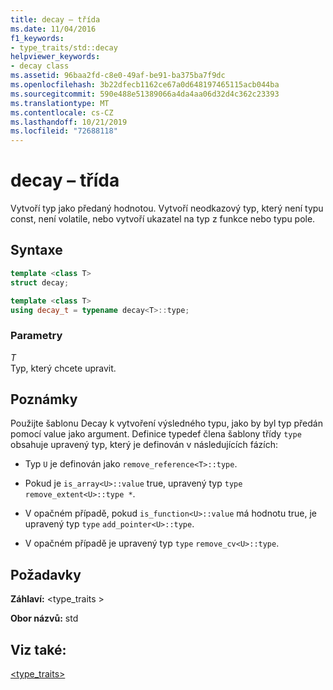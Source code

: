 ```yaml
---
title: decay – třída
ms.date: 11/04/2016
f1_keywords:
- type_traits/std::decay
helpviewer_keywords:
- decay class
ms.assetid: 96baa2fd-c8e0-49af-be91-ba375ba7f9dc
ms.openlocfilehash: 3b22dfecb1162ce67a0d648197465115acb044ba
ms.sourcegitcommit: 590e488e51389066a4da4aa06d32d4c362c23393
ms.translationtype: MT
ms.contentlocale: cs-CZ
ms.lasthandoff: 10/21/2019
ms.locfileid: "72688118"
---
```

# <a name="decay-class"></a>decay – třída

Vytvoří typ jako předaný hodnotou. Vytvoří neodkazový typ, který není typu const, není volatile, nebo vytvoří ukazatel na typ z funkce nebo typu pole.

## <a name="syntax"></a>Syntaxe

```cpp
template <class T>
struct decay;

template <class T>
using decay_t = typename decay<T>::type;
```

### <a name="parameters"></a>Parametry

*T* \
Typ, který chcete upravit.

## <a name="remarks"></a>Poznámky

Použijte šablonu Decay k vytvoření výsledného typu, jako by byl typ předán pomocí value jako argument. Definice typedef člena šablony třídy `type` obsahuje upravený typ, který je definován v následujících fázích:

- Typ `U` je definován jako `remove_reference<T>::type`.

- Pokud je `is_array<U>::value` true, upravený typ `type` `remove_extent<U>::type *`.

- V opačném případě, pokud `is_function<U>::value` má hodnotu true, je upravený typ `type` `add_pointer<U>::type`.

- V opačném případě je upravený typ `type` `remove_cv<U>::type`.

## <a name="requirements"></a>Požadavky

**Záhlaví:** \<type_traits >

**Obor názvů:** std

## <a name="see-also"></a>Viz také:

[<type_traits>](../standard-library/type-traits.md)
